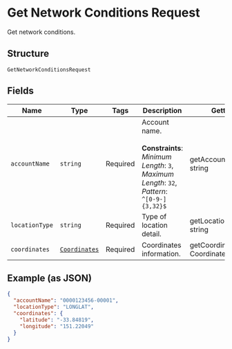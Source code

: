 
# Get Network Conditions Request

Get network conditions.

## Structure

`GetNetworkConditionsRequest`

## Fields

| Name | Type | Tags | Description | Getter | Setter |
|  --- | --- | --- | --- | --- | --- |
| `accountName` | `string` | Required | Account name.<br><br>**Constraints**: *Minimum Length*: `3`, *Maximum Length*: `32`, *Pattern*: `^[0-9-]{3,32}$` | getAccountName(): string | setAccountName(string accountName): void |
| `locationType` | `string` | Required | Type of location detail. | getLocationType(): string | setLocationType(string locationType): void |
| `coordinates` | [`Coordinates`](../../doc/models/coordinates.md) | Required | Coordinates information. | getCoordinates(): Coordinates | setCoordinates(Coordinates coordinates): void |

## Example (as JSON)

```json
{
  "accountName": "0000123456-00001",
  "locationType": "LONGLAT",
  "coordinates": {
    "latitude": "-33.84819",
    "longitude": "151.22049"
  }
}
```

